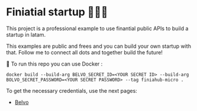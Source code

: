# Finiatial startup 🧑🏽‍💻

This project is a professional example to use finantial public APIs to build a startup in latam.

This examples are public and frees and you can build your own startup with that. Follow me to connect all dots and together build the future!

🚀 To run this repo you can use Docker :

`docker build --build-arg BELVO_SECRET_ID=<YOUR SECRET ID> --build-arg BOLVO_SECRET_PASSWORD=<YOUR SECRET PASSWORD> --tag finiahub-micro .`

To get the necessary credentials, use the next pages:

- [Belvo][1]

[1]: https://belvo.co
